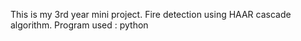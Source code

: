 This is my 3rd year mini project. Fire detection using HAAR cascade algorithm. Program used : python 
